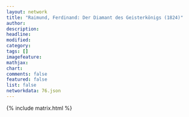 ```yaml
---
layout: network
title: "Raimund, Ferdinand: Der Diamant des Geisterkönigs (1824)"
author:
description:
headline:
modified:
category:
tags: []
imagefeature: 
mathjax: 
chart: 
comments: false
featured: false
list: false
networkdata: 76.json
---
```

{% include matrix.html %}

